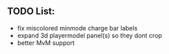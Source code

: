 ## TODO List:
* fix miscolored minmode charge bar labels
* expand 3d playermodel panel(s) so they dont crop
* better MvM support